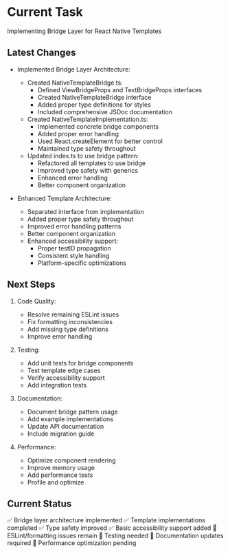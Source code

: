 # Current Task
Implementing Bridge Layer for React Native Templates

## Latest Changes
- Implemented Bridge Layer Architecture:
  * Created NativeTemplateBridge.ts:
    - Defined ViewBridgeProps and TextBridgeProps interfaces
    - Created NativeTemplateBridge interface
    - Added proper type definitions for styles
    - Included comprehensive JSDoc documentation
  * Created NativeTemplateImplementation.ts:
    - Implemented concrete bridge components
    - Added proper error handling
    - Used React.createElement for better control
    - Maintained type safety throughout
  * Updated index.ts to use bridge pattern:
    - Refactored all templates to use bridge
    - Improved type safety with generics
    - Enhanced error handling
    - Better component organization

- Enhanced Template Architecture:
  * Separated interface from implementation
  * Added proper type safety throughout
  * Improved error handling patterns
  * Better component organization
  * Enhanced accessibility support:
    - Proper testID propagation
    - Consistent style handling
    - Platform-specific optimizations

## Next Steps
1. Code Quality:
   - Resolve remaining ESLint issues
   - Fix formatting inconsistencies
   - Add missing type definitions
   - Improve error handling

2. Testing:
   - Add unit tests for bridge components
   - Test template edge cases
   - Verify accessibility support
   - Add integration tests

3. Documentation:
   - Document bridge pattern usage
   - Add example implementations
   - Update API documentation
   - Include migration guide

4. Performance:
   - Optimize component rendering
   - Improve memory usage
   - Add performance tests
   - Profile and optimize

## Current Status
✅ Bridge layer architecture implemented
✅ Template implementations completed
✅ Type safety improved
✅ Basic accessibility support added
🚧 ESLint/formatting issues remain
🚧 Testing needed
🚧 Documentation updates required
🚧 Performance optimization pending
